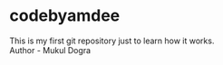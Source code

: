 # codebyamdee
This is my first git repository just to learn how it works.
<br>
Author - Mukul Dogra
